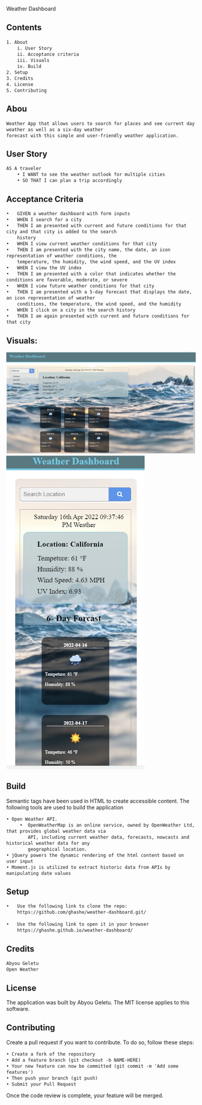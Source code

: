 Weather Dashboard

## Contents

    1. About
        i. User Story
        ii. Acceptance criteria
        iii. Visuals
        iv. Build
    2. Setup
    3. Credits
    4. License
    5. Contributing

## Abou

    Weather App that allows users to search for places and see current day weather as well as a six-day weather
    forecast with this simple and user-friendly weather application.

## User Story

    AS A traveler
        • I WANT to see the weather outlook for multiple cities
        • SO THAT I can plan a trip accordingly

## Acceptance Criteria

    •   GIVEN a weather dashboard with form inputs
    •   WHEN I search for a city
    •   THEN I am presented with current and future conditions for that city and that city is added to the search
        history
    •   WHEN I view current weather conditions for that city
    •   THEN I am presented with the city name, the date, an icon representation of weather conditions, the
        temperature, the humidity, the wind speed, and the UV index
    •   WHEN I view the UV index
    •   THEN I am presented with a color that indicates whether the conditions are favorable, moderate, or severe
    •   WHEN I view future weather conditions for that city
    •   THEN I am presented with a 5-day forecast that displays the date, an icon representation of weather
        conditions, the temperature, the wind speed, and the humidity
    •   WHEN I click on a city in the search history
    •   THEN I am again presented with current and future conditions for that city

## Visuals:

![](assets/images/app_pc_screenshot.png)
![](assets/images/app_mobile_screenshot.png)

## Build

Semantic tags have been used in HTML to create accessible content.
The following tools are used to build the application

    • Open Weather API.
         •  OpenWeatherMap is an online service, owned by OpenWeather Ltd, that provides global weather data via
            API, including current weather data, forecasts, nowcasts and historical weather data for any
            geographical location.
    • jQuery powers the dynamic rendering of the html content based on user input
    • Moment.js is utilized to extract historic data from APIs by manipulating date values

## Setup

    •   Use the following link to clone the repo:
        https://github.com/ghashe/weather-dashboard.git/

    •   Use the following link to open it in your browser
        https://ghashe.github.io/weather-dashboard/

## Credits

    Abyou Geletu
    Open Weather

## License

The application was built by Abyou Geletu. The MIT license applies to this software.

## Contributing

Create a pull request if you want to contribute. To do so, follow these steps:

    • Create a fork of the repository
    • Add a feature branch (git checkout -b NAME-HERE)
    • Your new feature can now be committed (git commit -m 'Add some features')
    • Then push your branch (git push)
    • Submit your Pull Request

Once the code review is complete, your feature will be merged.

